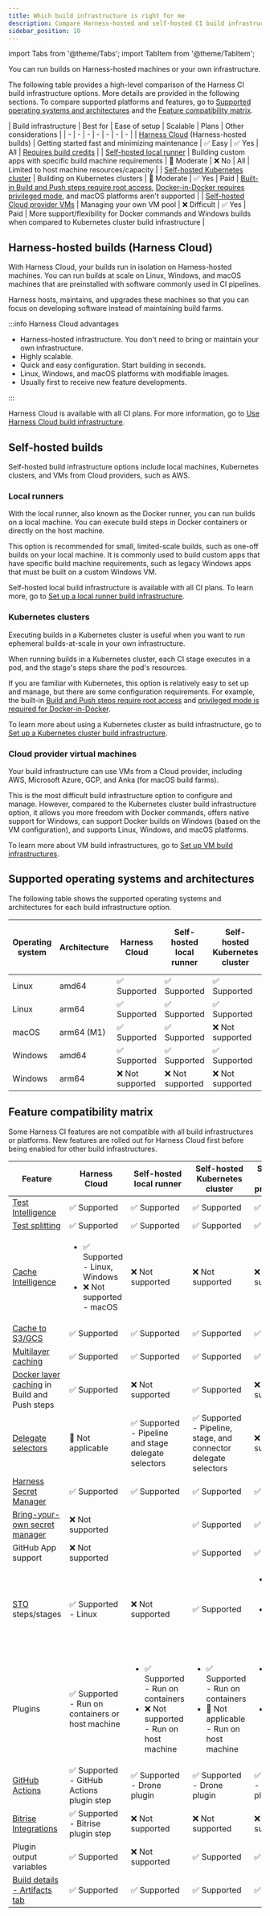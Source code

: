 ```yaml
---
title: Which build infrastructure is right for me
description: Compare Harness-hosted and self-hosted CI build infrastructure options.
sidebar_position: 10
---
```


import Tabs from '@theme/Tabs';
import TabItem from '@theme/TabItem';

You can run builds on Harness-hosted machines or your own infrastructure.

The following table provides a high-level comparison of the Harness CI build infrastructure options. More details are provided in the following sections. To compare supported platforms and features, go to [Supported operating systems and architectures](#supported-operating-systems-and-architectures) and the [Feature compatibility matrix](#feature-compatibility-matrix).

| Build infrastructure | Best for | Ease of setup | Scalable | Plans | Other considerations |
| - | - | - | - | - | - | - |
| [Harness Cloud](#harness-hosted-builds-harness-cloud) (Harness-hosted builds) | Getting started fast and minimizing maintenance | ✅ Easy | ✅ Yes | All | [Requires build credits](./use-harness-cloud-build-infrastructure.md#billing-and-build-credits) |
| [Self-hosted local runner](#local-runners) | Building custom apps with specific build machine requirements | 🔸&nbsp;Moderate | ❌ No | All | Limited to host machine resources/capacity |
| [Self-hosted Kubernetes cluster](#kubernetes-clusters) | Building on Kubernetes clusters | 🔸&nbsp;Moderate | ✅ Yes | Paid | [Built-in Build and Push steps require root access](/docs/continuous-integration/use-ci/build-and-upload-artifacts/build-and-upload-an-artifact.md#kubernetes-cluster-build-infrastructures-require-root-access), [Docker-in-Docker requires privileged mode](./k8s-build-infrastructure/set-up-a-kubernetes-cluster-build-infrastructure.md#privileged-mode-is-required-for-docker-in-docker), and macOS platforms aren't supported |
| [Self-hosted Cloud provider VMs](#cloud-provider-virtual-machines) | Managing your own VM pool | ❌&nbsp;Difficult | ✅ Yes | Paid | More support/flexibility for Docker commands and Windows builds when compared to Kubernetes cluster build infrastructure |

## Harness-hosted builds (Harness Cloud)

<DocsTag  text="Free plan" link="/docs/continuous-integration/ci-quickstarts/ci-subscription-mgmt" /> <DocsTag  text="Team plan" link="/docs/continuous-integration/ci-quickstarts/ci-subscription-mgmt" /> <DocsTag  text="Enterprise plan" link="/docs/continuous-integration/ci-quickstarts/ci-subscription-mgmt" />

With Harness Cloud, your builds run in isolation on Harness-hosted machines. You can run builds at scale on Linux, Windows, and macOS machines that are preinstalled with software commonly used in CI pipelines.

Harness hosts, maintains, and upgrades these machines so that you can focus on developing software instead of maintaining build farms.

:::info Harness Cloud advantages

* Harness-hosted infrastructure. You don't need to bring or maintain your own infrastructure.
* Highly scalable.
* Quick and easy configuration. Start building in seconds.
* Linux, Windows, and macOS platforms with modifiable images.
* Usually  first to receive new feature developments.

:::

Harness Cloud is available with all CI plans. For more information, go to [Use Harness Cloud build infrastructure](./use-harness-cloud-build-infrastructure.md).

## Self-hosted builds

Self-hosted build infrastructure options include local machines, Kubernetes clusters, and VMs from Cloud providers, such as AWS.

### Local runners

<DocsTag  text="Free plan" link="/docs/continuous-integration/ci-quickstarts/ci-subscription-mgmt" /> <DocsTag  text="Team plan" link="/docs/continuous-integration/ci-quickstarts/ci-subscription-mgmt" /> <DocsTag  text="Enterprise plan" link="/docs/continuous-integration/ci-quickstarts/ci-subscription-mgmt" />

With the local runner, also known as the Docker runner, you can run builds on a local machine. You can execute build steps in Docker containers or directly on the host machine.

This option is recommended for small, limited-scale builds, such as one-off builds on your local machine. It is commonly used to build custom apps that have specific build machine requirements, such as legacy Windows apps that must be built on a custom Windows VM.

Self-hosted local build infrastructure is available with all CI plans. To learn more, go to [Set up a local runner build infrastructure](./define-a-docker-build-infrastructure.md).

### Kubernetes clusters

<DocsTag  text="Team plan" link="/docs/continuous-integration/ci-quickstarts/ci-subscription-mgmt" /> <DocsTag  text="Enterprise plan" link="/docs/continuous-integration/ci-quickstarts/ci-subscription-mgmt" />

Executing builds in a Kubernetes cluster is useful when you want to run ephemeral builds-at-scale in your own infrastructure.

When running builds in a Kubernetes cluster, each CI stage executes in a pod, and the stage's steps share the pod's resources.

If you are familiar with Kubernetes, this option is relatively easy to set up and manage, but there are some configuration requirements. For example, the built-in [Build and Push steps require root access](/docs/continuous-integration/use-ci/build-and-upload-artifacts/build-and-upload-an-artifact.md#kubernetes-cluster-build-infrastructures-require-root-access) and [privileged mode is required for Docker-in-Docker](./k8s-build-infrastructure/set-up-a-kubernetes-cluster-build-infrastructure.md#privileged-mode-is-required-for-docker-in-docker).

To learn more about using a Kubernetes cluster as build infrastructure, go to [Set up a Kubernetes cluster build infrastructure](./k8s-build-infrastructure/set-up-a-kubernetes-cluster-build-infrastructure.md).

### Cloud provider virtual machines

<DocsTag  text="Team plan" link="/docs/continuous-integration/ci-quickstarts/ci-subscription-mgmt" /> <DocsTag  text="Enterprise plan" link="/docs/continuous-integration/ci-quickstarts/ci-subscription-mgmt" />

Your build infrastructure can use VMs from a Cloud provider, including AWS, Microsoft Azure, GCP, and Anka (for macOS build farms).

This is the most difficult build infrastructure option to configure and manage. However, compared to the Kubernetes cluster build infrastructure option, it allows you more freedom with Docker commands, offers native support for Windows, can support Docker builds on Windows (based on the VM configuration), and supports Linux, Windows, and macOS platforms.

To learn more about VM build infrastructures, go to [Set up VM build infrastructures](/docs/category/set-up-vm-build-infrastructures).

## Supported operating systems and architectures

The following table shows the supported operating systems and architectures for each build infrastructure option.

| Operating system | Architecture | Harness Cloud | Self-hosted local runner | Self-hosted Kubernetes cluster | Self-hosted Cloud provider VMs |
| -  | - | - | - | - | - |
| Linux | amd64 | ✅ Supported | ✅ Supported | ✅ Supported | ✅ Supported |
| Linux | arm64 | ✅ Supported | ✅ Supported | ✅ Supported | ✅ Supported |
| macOS | arm64 (M1) | ✅ Supported | ✅ Supported | ❌ Not supported | ✅ Supported |
| Windows | amd64 | ✅ Supported | ✅ Supported | ✅ Supported | ✅ Supported |
| Windows | arm64 | ❌ Not supported | ❌ Not supported | ❌ Not supported | ❌ Not supported |

## Feature compatibility matrix

Some Harness CI features are not compatible with all build infrastructures or platforms. New features are rolled out for Harness Cloud first before being enabled for other build infrastructures.

| Feature | Harness Cloud | Self-hosted local runner | Self-hosted Kubernetes cluster | Self-hosted Cloud provider VMs |
| - | - | - | - | - |
| [Test Intelligence](/docs/continuous-integration/use-ci/run-tests/test-intelligence/set-up-test-intelligence) | ✅ Supported | ✅ Supported | ✅ Supported | ✅ Supported |
| [Test splitting](/docs/continuous-integration/use-ci/run-tests/speed-up-ci-test-pipelines-using-parallelism) | ✅ Supported | ✅ Supported | ✅ Supported | ✅ Supported |
| [Cache Intelligence](/docs/continuous-integration/use-ci/caching-ci-data/cache-intelligence) | <ul><li>✅ Supported - Linux, Windows</li><li>❌ Not supported - macOS</li></ul>| ❌ Not supported | ❌ Not supported | ❌ Not supported |
| [Cache to S3/GCS](/docs/continuous-integration/use-ci/caching-ci-data/share-ci-data-across-steps-and-stages) | ✅ Supported | ✅ Supported | ✅ Supported | ✅ Supported |
| [Multilayer caching](/docs/continuous-integration/use-ci/caching-ci-data/multilayer-caching) | ✅ Supported | ✅ Supported | ✅ Supported | ✅ Supported |
| [Docker layer caching](/docs/continuous-integration/use-ci/caching-ci-data/docker-layer-caching) in Build and Push steps | ✅ Supported | ❌ Not supported | ✅ Supported | ❌ Not supported |
| [Delegate selectors](/docs/platform/delegates/manage-delegates/select-delegates-with-selectors) | 🔸 Not applicable | ✅ Supported - Pipeline and stage delegate selectors | ✅ Supported - Pipeline, stage, and connector delegate selectors | ❌ Not supported |
| [Harness Secret Manager](/docs/platform/secrets/secrets-management/harness-secret-manager-overview) | ✅ Supported | ✅ Supported | ✅ Supported | ✅ Supported |
| [Bring-your-own secret manager](/docs/platform/secrets/secrets-management/add-secrets-manager) | ❌ Not supported | <!-- unknown --> | ✅ Supported | ✅ Supported |
| GitHub App support | ❌ Not supported | <!-- unknown --> | ✅ Supported | ✅ Supported |
| [STO](/docs/security-testing-orchestration) steps/stages | ✅ Supported - Linux | ❌ Not supported | ✅ Supported | <ul><li>✅ Supported - Linux</li><li> ❌ Not supported - Windows</li></ul> |
| Plugins | ✅ Supported - Run on containers or host machine | <ul><li>✅ Supported - Run on containers</li><li>❌ Not supported - Run on host machine</li></ul> | <ul><li>✅ Supported - Run on containers</li><li>🔸 Not applicable - Run on host machine</li></ul> | <ul><li>✅ Supported - Run on containers</li><li>❌ Not supported - Run on host machine</li></ul> |
| [GitHub Actions](/docs/continuous-integration/use-ci/use-drone-plugins/explore-ci-plugins#github-actions) | ✅ Supported - GitHub Actions plugin step | ✅ Supported - Drone plugin | ✅ Supported - Drone plugin | ✅ Supported - Drone plugin |
| [Bitrise Integrations](/docs/continuous-integration/use-ci/use-drone-plugins/explore-ci-plugins#bitrise-integrations) | ✅ Supported - Bitrise plugin step | ❌ Not supported | ❌ Not supported | ❌ Not supported |
| Plugin output variables | ✅ Supported | ❌ Not supported | ✅ Supported | ✅ Supported |
| [Build details - Artifacts tab](/docs/continuous-integration/use-ci/viewing-builds#build-details) | ✅ Supported | ✅ Supported | ✅ Supported | ✅ Supported |

